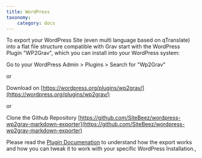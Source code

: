 ```yaml
---
title: WordPress
taxonomy:
    category: docs
---
```


To export your WordPress Site (even multi language based on qTranslate) into a flat file structure compatible with Grav start with the WordPress Plugin "WP2Grav", which you can install into your WordPress system:

Go to your WordPress Admin > Plugins > Search for "Wp2Grav"

or

Download on
[https://wordpress.org/plugins/wp2grav/](https://wordpress.org/plugins/wp2grav/)

or

Clone the Github Repository
[https://github.com/SiteBeez/wordpress-wp2grav-markdown-exporter](https://github.com/SiteBeez/wordpress-wp2grav-markdown-exporter)


Please read the [Plugin Documenation](https://github.com/SiteBeez/wordpress-wp2grav-markdown-exporter/blob/master/README.md) to understand how the export works and how you can tweak it to work with your specific WordPress Installation.,


